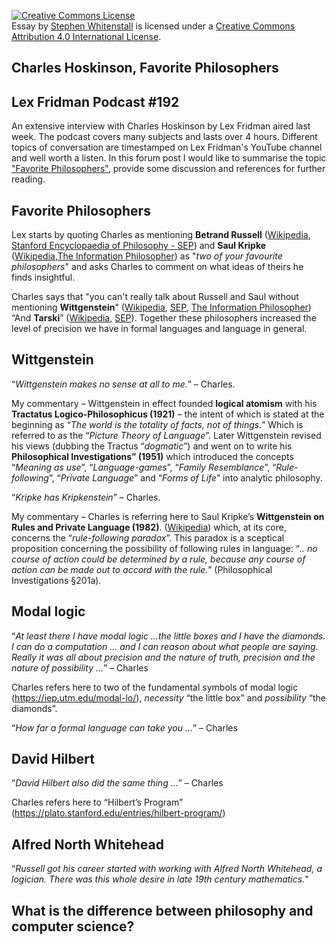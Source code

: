 <a rel="license" href="http://creativecommons.org/licenses/by/4.0/"><img alt="Creative Commons License" style="border-width:0" src="https://i.creativecommons.org/l/by/4.0/88x31.png" /></a><br /><span xmlns:dct="http://purl.org/dc/terms/" href="http://purl.org/dc/dcmitype/Text" property="dct:title" rel="dct:type">Essay</span> by <a xmlns:cc="http://creativecommons.org/ns#" href="https://stephen-rowan.github.io/" property="cc:attributionName" rel="https://stephen-rowan.github.io/">Stephen Whitenstall</a> is licensed under a <a rel="license" href="http://creativecommons.org/licenses/by/4.0/">Creative Commons Attribution 4.0 International License</a>.

## Charles Hoskinson, Favorite Philosophers
## Lex Fridman Podcast #192

An extensive interview with Charles Hoskinson by Lex Fridman aired last week. The podcast covers many subjects and lasts over 4 hours. Different topics of conversation are timestamped on Lex Fridman's YouTube channel and well worth a listen.
In this forum post I would like to summarise the topic ["Favorite Philosophers"](https://youtu.be/FKh8hjJNhWc?t=434), provide some discussion and references for further reading.

## Favorite Philosophers

Lex starts by quoting Charles as mentioning **Betrand Russell**  ([Wikipedia](https://en.wikipedia.org/wiki/Bertrand_Russell), [Stanford Encyclopaedia of Philosophy - SEP](https://plato.stanford.edu/entries/russell/)) and **Saul Kripke** ([Wikipedia](https://en.wikipedia.org/wiki/Saul_Kripke),[The Information Philosopher](https://www.informationphilosopher.com/solutions/philosophers/kripke/)) as "*two of your favourite philosophers*" and asks Charles to comment on what ideas of theirs he finds insightful.

Charles says that "you can't really talk about Russell and Saul without mentioning **Wittgenstein**" ([Wikipedia](https://en.wikipedia.org/wiki/Ludwig_Wittgenstein), [SEP](https://plato.stanford.edu/entries/wittgenstein/), [The Information Philosopher](https://www.informationphilosopher.com/solutions/philosophers/wittgenstein/))
“And **Tarski**” ([Wikipedia]( https://en.wikipedia.org/wiki/Alfred_Tarski), [SEP]( https://plato.stanford.edu/entries/tarski/)). Together these philosophers increased the level of precision we have in formal languages and language in general. 

## Wittgenstein
“*Wittgenstein makes no sense at all to me.*” – Charles.

My commentary – Wittgenstein in effect founded **logical atomism** with his **Tractatus Logico-Philosophicus (1921)** – the intent of which is stated at the beginning as “*The world is the totality of facts, not of things.*” Which is referred to as the “*Picture Theory of Language*”. Later Wittgenstein revised his views (dubbing the Tractus “*dogmatic*”) and went on to write his **Philosophical Investigations” (1951)** which introduced the concepts “*Meaning as use*”, “*Language-games*”, “*Family Resemblance*”, “*Rule-following*”, “*Private Language*” and “*Forms of Life*” into analytic philosophy.

“*Kripke has Kripkenstein*” – Charles.

My commentary – Charles is referring here to Saul Kripke’s **Wittgenstein on Rules and Private Language (1982)**. ([Wikipedia]( https://en.wikipedia.org/wiki/Wittgenstein_on_Rules_and_Private_Language)) which, at its core, concerns the “*rule-following paradox*”. This paradox is a sceptical proposition concerning the possibility of following rules in language: “*.. no course of action could be determined by a rule, because any course of action can be made out to accord with the rule.*” (Philosophical Investigations §201a). 

## Modal logic
“*At least there I have modal logic …the little boxes and I have the diamonds. I can do a computation … and I can reason about what people are saying. Really it was all about precision and the nature of truth, precision and the nature of possibility ...*” – Charles

Charles refers here to two of the fundamental symbols of modal logic (https://iep.utm.edu/modal-lo/), *necessity* “the little box” and *possibility* “the diamonds”.

“*How far a formal language can take you ...*” – Charles

## David Hilbert

“*David Hilbert also did the same thing …*” – Charles

Charles refers here to “Hilbert’s Program” (https://plato.stanford.edu/entries/hilbert-program/)

## Alfred North Whitehead

“*Russell got his career started with working with Alfred North Whitehead, a logician. There was this whole desire in late 19th century mathematics.*"


## What is the difference between philosophy and computer science?


